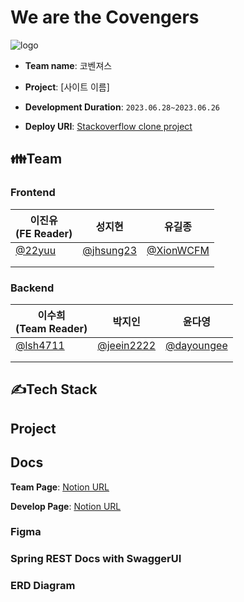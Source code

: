 # We are the Covengers
![logo](https://github.com/codestates-seb/seb44_main_012/assets/120231876/fa8c7064-ec0d-4b78-b2a0-78c6a5e15bff)

- **Team name**: 코벤져스

- **Project**: [사이트 이름]

- **Development Duration**: `2023.06.28~2023.06.26`

- **Deploy URI**: [Stackoverflow clone project](http://ec2-52-78-15-107.ap-northeast-2.compute.amazonaws.com/)

## 👪Team
### Frontend
| 이진유<br>(FE Reader)                               |   성지현                                               | 유길종                                                 |
|--------------------------------------------------|-----------------------------------------------------|-----------------------------------------------------|
| [@22yuu](https://github.com/22yuu)    | [@jhsung23](https://github.com/jhsung23)          | [@XionWCFM](https://github.com/XionWCFM)                  |               |
| |  | | 
|                                                  |       |                                                     |
### Backend
| 이수희<br>(Team Reader)                                                | 박지인                                                   | 윤다영                              |
|---------------------------------------------------|-------------------------------------------------------|-----------------------------------------------------|
| [@lsh4711](https://github.com/lsh4711)    | [@jeein2222](https://github.com/jeein2222)        | [@dayoungee](https://github.com/dayoungee)          |
|  | |  |
|                                                   |                                                       |       |

## ✍Tech Stack


## Project


## Docs
**Team Page**: [Notion URL](https://www.notion.so/codestates/20ddc860e647488c97b9698ab1f558d2)

**Develop Page**: [Notion URL](https://www.notion.so/codestates/5ff609e18a9a4bff87b6f8539a31dcb2)

### Figma


### Spring REST Docs with SwaggerUI


### ERD Diagram

